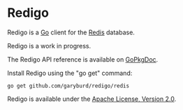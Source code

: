Redigo
======

Redigo is a [Go](http://golang.org/) client for the [Redis](http://redis.io/)
database.

Redigo is a work in progress. 

The Redigo API reference is available on
[GoPkgDoc](http://gopkgdoc.appspot.com/pkg/github.com/garyburd/redigo/redis).

Install Redigo using the "go get" command:

    go get github.com/garyburd/redigo/redis

Redigo is available under the [Apache License, Version 2.0](http://www.apache.org/licenses/LICENSE-2.0.html).
